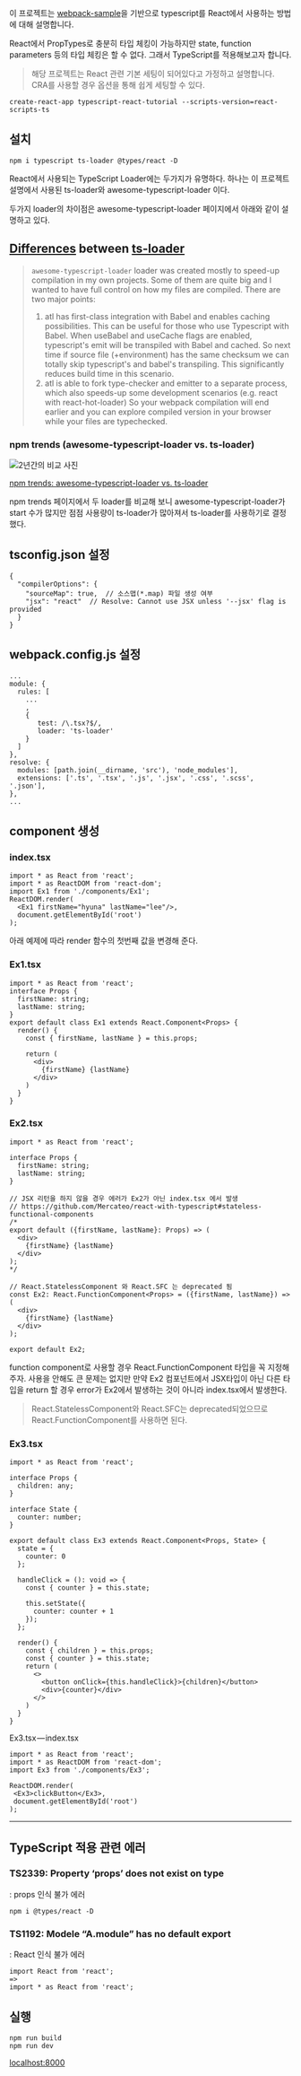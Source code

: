 이 프로젝트는 [webpack-sample](https://github.com/LeeHyun-A/React/tree/master/webpack-sample)을 기반으로 typescript를 React에서 사용하는 방법에 대해 설명합니다.

React에서 PropTypes로 충분히 타입 체킹이 가능하지만 state, function parameters 등의 타입 체킹은 할 수 없다. 그래서 TypeScript를 적용해보고자 합니다.

> 해당 프로젝트는 React 관련 기본 세팅이 되어있다고 가정하고 설명합니다.
> CRA를 사용할 경우 옵션을 통해 쉽게 세팅할 수 있다.

```
create-react-app typescript-react-tutorial --scripts-version=react-scripts-ts
```

## 설치
```
npm i typescript ts-loader @types/react -D
```
React에서 사용되는 TypeScript Loader에는 두가지가 유명하다. 하나는 이 프로젝트 설명에서 사용된 ts-loader와 awesome-typescript-loader 이다.

두가지 loader의 차이점은 awesome-typescript-loader 페이지에서 아래와 같이 설명하고 있다.

## [Differences](https://github.com/s-panferov/awesome-typescript-loader#differences-between-ts-loader) between [ts-loader](https://github.com/TypeStrong/ts-loader)
> `awesome-typescript-loader` loader was created mostly to speed-up compilation in my own projects. Some of them are quite big and I wanted to have full control on how my files are compiled. There are two major points:
>  1. atl has first-class integration with Babel and enables caching possibilities. This can be useful for those who use Typescript with Babel. When useBabel and useCache flags are enabled, typescript's emit will be transpiled with Babel and cached. So next time if source file (+environment) has the same checksum we can totally skip typescript's and babel's transpiling. This significantly reduces build time in this scenario.
>  2. atl is able to fork type-checker and emitter to a separate process, which also speeds-up some development scenarios (e.g. react with react-hot-loader) So your webpack compilation will end earlier and you can explore compiled version in your browser while your files are typechecked.

### npm trends (awesome-typescript-loader vs. ts-loader)
![2년간의 비교 사진](./images/npm-trends.png)

[npm trends: awesome-typescript-loader vs. ts-loader](https://www.npmtrends.com/awesome-typescript-loader-vs-ts-loader)

npm trends 페이지에서 두 loader를 비교해 보니 awesome-typescript-loader가 start 수가 많지만 점점 사용량이 ts-loader가 많아져서 ts-loader를 사용하기로 결정했다.

## tsconfig.json 설정
```
{
  "compilerOptions": {
    "sourceMap": true,  // 소스맵(*.map) 파일 생성 여부
    "jsx": "react"  // Resolve: Cannot use JSX unless '--jsx' flag is provided
  }
}
```

## webpack.config.js 설정
```
...
module: {
  rules: [
    ...
    ,
    {
       test: /\.tsx?$/,
       loader: 'ts-loader'
    }
  ]
},
resolve: {
  modules: [path.join(__dirname, 'src'), 'node_modules'],
  extensions: ['.ts', '.tsx', '.js', '.jsx', '.css', '.scss', '.json'],
},
...
```

## component 생성
### index.tsx
```
import * as React from 'react';
import * as ReactDOM from 'react-dom';
import Ex1 from './components/Ex1';
ReactDOM.render(
  <Ex1 firstName="hyuna" lastName="lee"/>,
  document.getElementById('root')
);
```
아래 예제에 따라 render 함수의 첫번째 값을 변경해 준다.

### Ex1.tsx
```
import * as React from 'react';
interface Props {
  firstName: string;
  lastName: string;
}
export default class Ex1 extends React.Component<Props> {
  render() {
    const { firstName, lastName } = this.props;
    
    return (
      <div>
        {firstName} {lastName}
      </div>
    )
  }
}
```

### Ex2.tsx
```
import * as React from 'react';

interface Props {
  firstName: string;
  lastName: string;
}

// JSX 리턴을 하지 않을 경우 에러가 Ex2가 아닌 index.tsx 에서 발생
// https://github.com/Mercateo/react-with-typescript#stateless-functional-components
/*
export default ({firstName, lastName}: Props) => (
  <div>
    {firstName} {lastName}
  </div>
);
*/

// React.StatelessComponent 와 React.SFC 는 deprecated 됨
const Ex2: React.FunctionComponent<Props> = ({firstName, lastName}) => (
  <div>
    {firstName} {lastName}
  </div>
);

export default Ex2;
```
function component로 사용할 경우 React.FunctionComponent 타입을 꼭 지정해주자. 사용을 안해도 큰 문제는 없지만 만약 Ex2 컴포넌트에서 JSX타입이 아닌 다른 타입을 return 할 경우 error가 Ex2에서 발생하는 것이 아니라 index.tsx에서 발생한다.

>React.StatelessComponent와 React.SFC는 deprecated되었으므로 React.FunctionComponent를 사용하면 된다.

### Ex3.tsx
```
import * as React from 'react';

interface Props {
  children: any;
}

interface State {
  counter: number;
}

export default class Ex3 extends React.Component<Props, State> {
  state = {
    counter: 0
  };

  handleClick = (): void => {
    const { counter } = this.state;

    this.setState({
      counter: counter + 1
    });
  };

  render() {
    const { children } = this.props;
    const { counter } = this.state;
    return (
      <>
        <button onClick={this.handleClick}>{children}</button>
        <div>{counter}</div>
      </>
    )
  }
}
```

Ex3.tsx — index.tsx
```
import * as React from 'react';
import * as ReactDOM from 'react-dom';
import Ex3 from './components/Ex3';

ReactDOM.render(
 <Ex3>clickButton</Ex3>,
 document.getElementById('root')
);
```

---

## TypeScript 적용 관련 에러
### TS2339: Property ‘props’ does not exist on type
: props 인식 불가 에러
```
npm i @types/react -D
```
### TS1192: Modele “A.module” has no default export
: React 인식 불가 에러
```
import React from 'react';
=>
import * as React from 'react';
```

## 실행
```
npm run build
npm run dev
```
[localhost:8000](localhost:8000)
